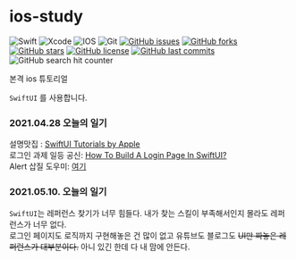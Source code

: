 # ios-study
![Swift](https://img.shields.io/badge/swift-F54A2A?style=flat-square&logo=swift&logoColor=white) 
![Xcode](https://img.shields.io/badge/Xcode-007ACC?style=flat-square&logo=Xcode&logoColor=white) 
![IOS](https://img.shields.io/badge/iOS-000000?style=flat-square&logo=ios&logoColor=white) 
![Git](https://img.shields.io/badge/-Git-F05032?style=flat-square&logo=git&logoColor=white) 
[![GitHub issues](https://img.shields.io/github/issues/GHeeJeon/ios-study?style=flat-square)](https://github.com/GHeeJeon/ios-study/issues)
[![GitHub forks](https://img.shields.io/github/forks/GHeeJeon/ios-study?style=flat-square)](https://github.com/GHeeJeon/ios-study/network) 
[![GitHub stars](https://img.shields.io/github/stars/GHeeJeon/ios-study?style=flat-square)](https://github.com/GHeeJeon/ios-study/stargazers) 
[![GitHub license](https://img.shields.io/github/license/GHeeJeon/ios-study?style=flat-square)](https://github.com/GHeeJeon/ios-study) 
[![GitHub last commits](https://img.shields.io/github/last-commit/GHeeJeon/ios-study?style=flat-square)](https://github.com/GHeeJeon/ios-study/commits/main) 
![GitHub search hit counter](https://img.shields.io/github/search/GHeeJeon/ios-study/goto?style=flat-square)


본격 ios 튜토리얼

`SwiftUI` 를 사용합니다.

### 2021.04.28 오늘의 일기
설명맛집 : [SwiftUI Tutorials by Apple](https://developer.apple.com/tutorials/swiftui 'apple.com')  
로그인 과제 일등 공신: [How To Build A Login Page In SwiftUI?](https://blckbirds.com/post/login-page-in-swiftui-1/ 'blckbirds.com')  
Alert 삽질 도우미: [여기](https://thomashanning.com/swiftui-alert/ 'thomashanning.com')

### 2021.05.10. 오늘의 일기  
`SwiftUI`는 레퍼런스 찾기가 너무 힘들다. 내가 찾는 스킬이 부족해서인지 몰라도 레퍼런스가 너무 없다.  
로그인 페이지도 로직까지 구현해놓은 건 많이 없고 유튜브도 블로그도 ~~UI만 짜놓은 레퍼런스가 대부분이다.~~ 아니 있긴 한데 다 내 맘에 안든다.
